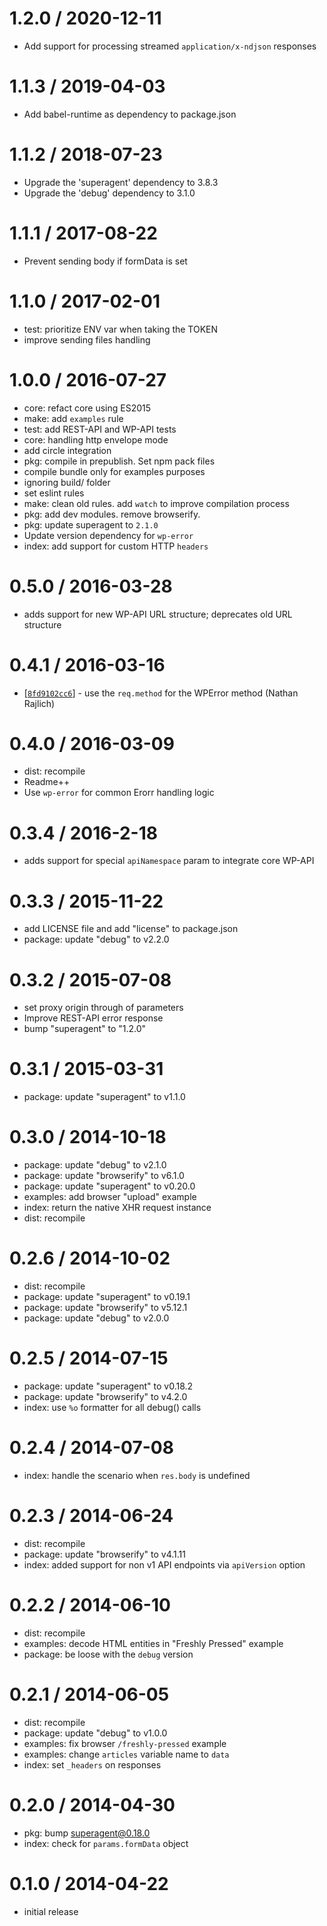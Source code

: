 1.2.0 / 2020-12-11
==================

 * Add support for processing streamed `application/x-ndjson` responses

1.1.3 / 2019-04-03
==================

 * Add babel-runtime as dependency to package.json

1.1.2 / 2018-07-23
==================

 * Upgrade the 'superagent' dependency to 3.8.3
 * Upgrade the 'debug' dependency to 3.1.0

1.1.1 / 2017-08-22
==================

 * Prevent sending body if formData is set

1.1.0 / 2017-02-01
==================

 * test: prioritize ENV var when taking the TOKEN
 * improve sending files handling

1.0.0 / 2016-07-27
==================

 * core: refact core using ES2015
 * make: add `examples` rule
 * test: add REST-API and WP-API tests
 * core: handling http envelope mode
 * add circle integration
 * pkg: compile in prepublish. Set npm pack files
 * compile bundle only for examples purposes
 * ignoring build/ folder
 * set eslint rules
 * make: clean old rules. add `watch` to improve compilation process
 * pkg: add dev modules. remove browserify.
 * pkg: update superagent to `2.1.0`
 * Update version dependency for `wp-error`
 * index: add support for custom HTTP `headers`
 
0.5.0 / 2016-03-28
==================

  * adds support for new WP-API URL structure; deprecates old URL structure

0.4.1 / 2016-03-16
==================

  * [[`8fd9102cc6`](https://github.com/Automattic/wpcom-xhr-request/commit/8fd9102cc6)] - use the `req.method` for the WPError method (Nathan Rajlich)

0.4.0 / 2016-03-09
==================

  * dist: recompile
  * Readme++
  * Use `wp-error` for common Erorr handling logic

0.3.4 / 2016-2-18
==================

  * adds support for special `apiNamespace` param to integrate core WP-API

0.3.3 / 2015-11-22
==================

  * add LICENSE file and add "license" to package.json
  * package: update "debug" to v2.2.0

0.3.2 / 2015-07-08
==================

  * set proxy origin through of parameters
  * Improve REST-API error response
  * bump "superagent" to "1.2.0"

0.3.1 / 2015-03-31
==================

  * package: update "superagent" to v1.1.0

0.3.0 / 2014-10-18
==================

  * package: update "debug" to v2.1.0
  * package: update "browserify" to v6.1.0
  * package: update "superagent" to v0.20.0
  * examples: add browser "upload" example
  * index: return the native XHR request instance
  * dist: recompile

0.2.6 / 2014-10-02
==================

  * dist: recompile
  * package: update "superagent" to v0.19.1
  * package: update "browserify" to v5.12.1
  * package: update "debug" to v2.0.0

0.2.5 / 2014-07-15
==================

  * package: update "superagent" to v0.18.2
  * package: update "browserify" to v4.2.0
  * index: use `%o` formatter for all debug() calls

0.2.4 / 2014-07-08
==================

  * index: handle the scenario when `res.body` is undefined

0.2.3 / 2014-06-24
==================

  * dist: recompile
  * package: update "browserify" to v4.1.11
  * index: added support for non v1 API endpoints via `apiVersion` option

0.2.2 / 2014-06-10
==================

  * dist: recompile
  * examples: decode HTML entities in "Freshly Pressed" example
  * package: be loose with the `debug` version

0.2.1 / 2014-06-05
==================

  * dist: recompile
  * package: update "debug" to v1.0.0
  * examples: fix browser `/freshly-pressed` example
  * examples: change `articles` variable name to `data`
  * index: set `_headers` on responses

0.2.0 / 2014-04-30
==================

  * pkg: bump superagent@0.18.0
  * index: check for `params.formData` object

0.1.0 / 2014-04-22
==================

  * initial release
